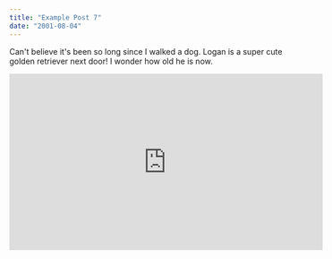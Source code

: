```yaml
---
title: "Example Post 7"
date: "2001-08-04"
---
```


Can't believe it's been so long since I walked a dog.
Logan is a super cute golden retriever next door! I wonder how old he is now.

<iframe width="560" height="315" src="https://www.youtube.com/embed/4n0xNbfJLR8" frameborder="0" allowfullscreen></iframe>
